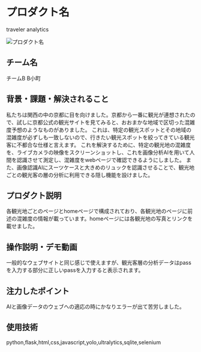 # プロダクト名 
traveler analytics

![プロダクト名](https://kc3.me/cms/wp-content/uploads/2023/11/2b1b6d9083182c0ce0aeb60000b4d7a7.png)
<!-- プロダクト名・イメージ画像を差し変えてください -->


## チーム名
チームB B小町


## 背景・課題・解決されること
私たちは関西の中の京都に目を向けました。京都から一番に観光が連想されたので、試しに京都公式の観光サイトを見てみると、おおまかな地域で区切った混雑度予想のようなものがありました。
これは、特定の観光スポットとその地域の混雑度が必ずしも一致しないので、行きたい観光スポットを絞ってきている観光客に不都合な仕様と言えます。
これを解決するために、特定の観光地の混雑度を、ライブカメラの映像をスクリーンショットし、これを画像分析AIを用いて人間を認識させて測定し、混雑度をwebページで確認できるようにしました。
また、画像認識AIにスーツケースと大きめのリュックを認識させることで、観光地ごとの観光客の層の分析に利用できる隠し機能を設けました。

## プロダクト説明
各観光地ごとのページとhomeページで構成されており、各観光地のページに前述の混雑度の情報が載っています。homeページには各観光地の写真とリンクを載せました。

## 操作説明・デモ動画
一般的なウェブサイトと同じ感じで使えますが、観光客層の分析データはpassを入力する部分に正しいpassを入力すると表示されます。


## 注力したポイント
AIと画像データのウェブへの適応の時にかなりエラーが出て苦労しました。

## 使用技術
python,flask,html,css,javascript,yolo,ultralytics,sqlite,selenium

<!--
markdownの記法はこちらを参照してください！
https://docs.github.com/ja/get-started/writing-on-github/getting-started-with-writing-and-formatting-on-github/basic-writing-and-formatting-syntax
-->
